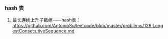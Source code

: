 ### hash 表

1. 最长连续上升子数组——hash表：https://github.com/AntonioSu/leetcode/blob/master/problems/128.LongestConsecutiveSequence.md
